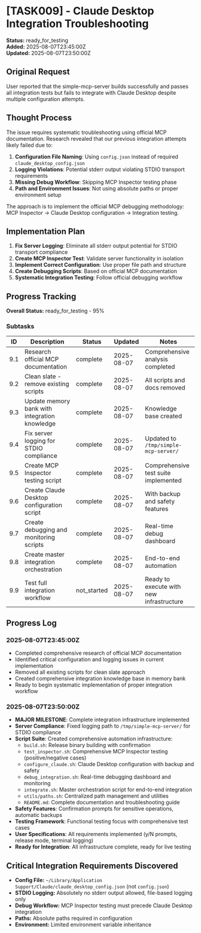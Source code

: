 # [TASK009] - Claude Desktop Integration Troubleshooting

**Status:** ready_for_testing  
**Added:** 2025-08-07T23:45:00Z  
**Updated:** 2025-08-07T23:50:00Z

## Original Request
User reported that the simple-mcp-server builds successfully and passes all integration tests but fails to integrate with Claude Desktop despite multiple configuration attempts.

## Thought Process
The issue requires systematic troubleshooting using official MCP documentation. Research revealed that our previous integration attempts likely failed due to:

1. **Configuration File Naming**: Using `config.json` instead of required `claude_desktop_config.json`
2. **Logging Violations**: Potential stderr output violating STDIO transport requirements
3. **Missing Debug Workflow**: Skipping MCP Inspector testing phase
4. **Path and Environment Issues**: Not using absolute paths or proper environment setup

The approach is to implement the official MCP debugging methodology: MCP Inspector → Claude Desktop configuration → Integration testing.

## Implementation Plan
1. **Fix Server Logging**: Eliminate all stderr output potential for STDIO transport compliance
2. **Create MCP Inspector Test**: Validate server functionality in isolation
3. **Implement Correct Configuration**: Use proper file path and structure
4. **Create Debugging Scripts**: Based on official MCP documentation
5. **Systematic Integration Testing**: Follow official debugging workflow

## Progress Tracking

**Overall Status:** ready_for_testing - 95%

### Subtasks
| ID | Description | Status | Updated | Notes |
|----|-------------|--------|---------|-------|
| 9.1 | Research official MCP documentation | complete | 2025-08-07 | Comprehensive analysis completed |
| 9.2 | Clean slate - remove existing scripts | complete | 2025-08-07 | All scripts and docs removed |
| 9.3 | Update memory bank with integration knowledge | complete | 2025-08-07 | Knowledge base created |
| 9.4 | Fix server logging for STDIO compliance | complete | 2025-08-07 | Updated to `/tmp/simple-mcp-server/` |
| 9.5 | Create MCP Inspector testing script | complete | 2025-08-07 | Comprehensive test suite implemented |
| 9.6 | Create Claude Desktop configuration script | complete | 2025-08-07 | With backup and safety features |
| 9.7 | Create debugging and monitoring scripts | complete | 2025-08-07 | Real-time debug dashboard |
| 9.8 | Create master integration orchestration | complete | 2025-08-07 | End-to-end automation |
| 9.9 | Test full integration workflow | not_started | 2025-08-07 | Ready to execute with new infrastructure |

## Progress Log
### 2025-08-07T23:45:00Z
- Completed comprehensive research of official MCP documentation
- Identified critical configuration and logging issues in current implementation
- Removed all existing scripts for clean slate approach
- Created comprehensive integration knowledge base in memory bank
- Ready to begin systematic implementation of proper integration workflow

### 2025-08-07T23:50:00Z
- **MAJOR MILESTONE**: Complete integration infrastructure implemented
- **Server Compliance**: Fixed logging path to `/tmp/simple-mcp-server/` for STDIO compliance
- **Script Suite**: Created comprehensive automation infrastructure:
  - `build.sh`: Release binary building with confirmation
  - `test_inspector.sh`: Comprehensive MCP Inspector testing (positive/negative cases)
  - `configure_claude.sh`: Claude Desktop configuration with backup and safety
  - `debug_integration.sh`: Real-time debugging dashboard and monitoring
  - `integrate.sh`: Master orchestration script for end-to-end integration
  - `utils/paths.sh`: Centralized path management and utilities
  - `README.md`: Complete documentation and troubleshooting guide
- **Safety Features**: Confirmation prompts for sensitive operations, automatic backups
- **Testing Framework**: Functional testing focus with comprehensive test cases
- **User Specifications**: All requirements implemented (y/N prompts, release mode, terminal logging)
- **Ready for Integration**: All infrastructure complete, ready for live testing

## Critical Integration Requirements Discovered
- **Config File:** `~/Library/Application Support/Claude/claude_desktop_config.json` (not `config.json`)
- **STDIO Logging:** Absolutely no stderr output allowed, file-based logging only
- **Debug Workflow:** MCP Inspector testing must precede Claude Desktop integration
- **Paths:** Absolute paths required in configuration
- **Environment:** Limited environment variable inheritance
